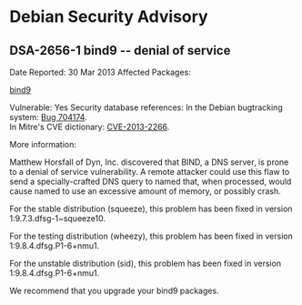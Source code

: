 
Debian Security Advisory
========================


DSA-2656-1 bind9 -- denial of service
-------------------------------------



Date Reported:
30 Mar 2013
Affected Packages:

[bind9](https://packages.debian.org/src:bind9)

Vulnerable:
Yes
Security database references:
In the Debian bugtracking system: [Bug 704174](https://bugs.debian.org/cgi-bin/bugreport.cgi?bug=704174).  
In Mitre's CVE dictionary: [CVE-2013-2266](https://security-tracker.debian.org/tracker/CVE-2013-2266).  

More information:

Matthew Horsfall of Dyn, Inc. discovered that BIND, a DNS server, is
prone to a denial of service vulnerability. A remote attacker could use
this flaw to send a specially-crafted DNS query to named that, when
processed, would cause named to use an excessive amount of memory, or
possibly crash.


For the stable distribution (squeeze), this problem has been fixed in
version 1:9.7.3.dfsg-1~squeeze10.


For the testing distribution (wheezy), this problem has been fixed in
version 1:9.8.4.dfsg.P1-6+nmu1.


For the unstable distribution (sid), this problem has been fixed in
version 1:9.8.4.dfsg.P1-6+nmu1.


We recommend that you upgrade your bind9 packages.





